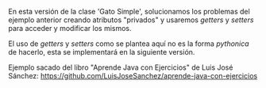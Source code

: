 En esta versión de la clase 'Gato Simple', solucionamos los problemas del ejemplo anterior creando atributos "privados" y usaremos *getters* y *setters* para acceder y modificar los mismos.

El uso de *getters* y *setters* como se plantea aquí no es la forma *pythonica* de hacerlo, esta se implementará en la siguiente versión.

Ejemplo sacado del libro "Aprende Java con Ejercicios" de Luis José Sánchez:
https://github.com/LuisJoseSanchez/aprende-java-con-ejercicios